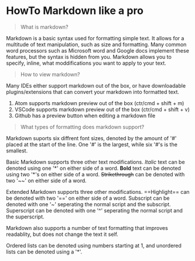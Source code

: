 # HowTo Markdown like a pro

> What is markdown?

Markdown is a basic syntax used for formatting simple text. It allows for a multitude of text manipulation, such as size and formatting. Many common word processors such as Microsoft word and Google docs implement these features, but the syntax is hidden from you. Markdown allows you to specify, inline, what moddifications you want to apply to your text.

> How to view markdown?

Many IDEs either support markdown out of the box, or have downloadable plugins/extensions that can convert your markdown into formatted text.

1. Atom supports markdown preview out of the box (ctr/cmd + shift + m)
2. VSCode supports markdown preview out of the box (ctr/cmd + shift + v)
3. Github has a preview button when editing a markdown file

> What types of formatting does markdown support?

Markdown suports six diffrent font sizes, denoted by the amount of '\#' placed at the start of the line. One '\#' is the largest, while six '\#'s is the smallest.

Basic Markdown supports three other text modifications. *Italic* text can be denoted using one '\*' on either side of a word. **Bold** text can be denoted using two '*'s on either side of a word. 
~~Strikethrough~~ can be denoted with two '\~~' on either side of a word.

Extended Markdown supports three other modifications. ==Highlight== can be denoted with two '\==' on either side of a word. 
Subscript can be denoted with one '~' seperating the normal script and the subscript.
Superscript can be denoted with one '^' seperating the normal script and the superscript. 

Markdown also supports a number of text formatting that improves readablity, but does not change the text it self. 

Ordered lists can be denoted using numbers starting at 1, and unordered lists can be denoted using a '*'.